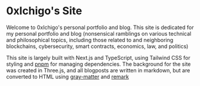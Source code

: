 # 0xIchigo's Site

Welcome to 0xIchigo's personal portfolio and blog. This site is dedicated for my personal portfolio and blog (nonsensical ramblings on various technical and philosophical topics, including those related to and neighboring blockchains, cybersecurity, smart contracts, economics, law, and politics)

This site is largely built with Next.js and TypeScript, using Tailwind CSS for styling and [pnpm](https://pnpm.io/) for managing dependencies. The background for the site was created in Three.js, and all blogposts are written in markdown, but are converted to HTML using [gray-matter](https://github.com/jonschlinkert/gray-matter) and [remark](https://github.com/remarkjs/remark)
